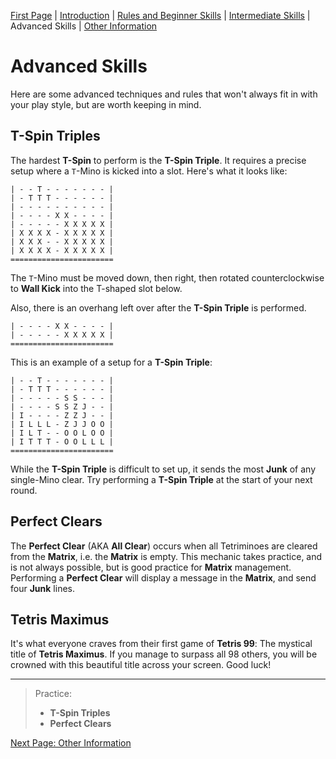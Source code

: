 [First Page](README.md) | [Introduction](Intro.md) | [Rules and Beginner Skills](Beginner.md) | [Intermediate Skills](Intermediate.md) | Advanced Skills | [Other Information](Other.md)

# Advanced Skills

Here are some advanced techniques and rules that won't always fit in with your play style, but are worth keeping in mind.

## **T-Spin Triples**

The hardest **T-Spin** to perform is the **T-Spin Triple**. It requires a precise setup where a `T`-Mino is kicked into a slot. Here's what it looks like:

```
| - - T - - - - - - - |
| - T T T - - - - - - |
| - - - - - - - - - - |
| - - - - X X - - - - |
| - - - - - X X X X X |
| X X X X - X X X X X |
| X X X - - X X X X X |
| X X X X - X X X X X |
=======================
```

The `T`-Mino must be moved down, then right, then rotated counterclockwise to **Wall Kick** into the T-shaped slot below.

Also, there is an overhang left over after the **T-Spin Triple** is performed.

```
| - - - - X X - - - - |
| - - - - - X X X X X |
=======================
```

This is an example of a setup for a **T-Spin Triple**:

```
| - - T - - - - - - - |
| - T T T - - - - - - |
| - - - - - S S - - - |
| - - - - S S Z J - - |
| I - - - - Z Z J - - |
| I L L L - Z J J O O |
| I L T - - O O L O O |
| I T T T - O O L L L |
=======================
```

While the **T-Spin Triple** is difficult to set up, it sends the most **Junk** of any single-Mino clear. Try performing a **T-Spin Triple** at the start of your next round.

## **Perfect Clears**

The **Perfect Clear** (AKA **All Clear**) occurs when all Tetriminoes are cleared from the **Matrix**, i.e. the **Matrix** is empty. This mechanic takes practice, and is not always possible, but is good practice for **Matrix** management. Performing a **Perfect Clear** will display a message in the **Matrix**, and send four **Junk** lines.

## **Tetris Maximus**

It's what everyone craves from their first game of **Tetris 99**: The mystical title of **Tetris Maximus**. If you manage to surpass all 98 others, you will be crowned with this beautiful title across your screen. Good luck!

---

> Practice:
> - **T-Spin Triples**
> - **Perfect Clears**

[Next Page: Other Information](Other.md)
